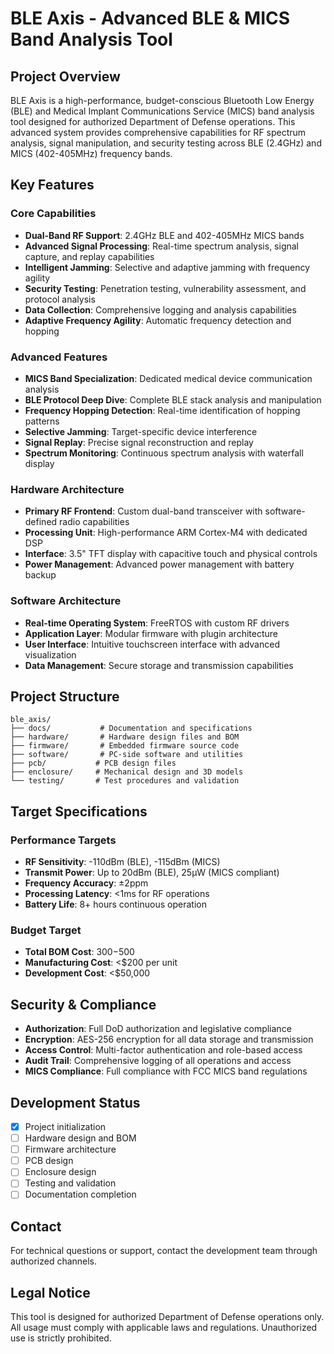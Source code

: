 # BLE Axis - Advanced BLE & MICS Band Analysis Tool

## Project Overview
BLE Axis is a high-performance, budget-conscious Bluetooth Low Energy (BLE) and Medical Implant Communications Service (MICS) band analysis tool designed for authorized Department of Defense operations. This advanced system provides comprehensive capabilities for RF spectrum analysis, signal manipulation, and security testing across BLE (2.4GHz) and MICS (402-405MHz) frequency bands.

## Key Features

### Core Capabilities
- **Dual-Band RF Support**: 2.4GHz BLE and 402-405MHz MICS bands
- **Advanced Signal Processing**: Real-time spectrum analysis, signal capture, and replay capabilities
- **Intelligent Jamming**: Selective and adaptive jamming with frequency agility
- **Security Testing**: Penetration testing, vulnerability assessment, and protocol analysis
- **Data Collection**: Comprehensive logging and analysis capabilities
- **Adaptive Frequency Agility**: Automatic frequency detection and hopping

### Advanced Features
- **MICS Band Specialization**: Dedicated medical device communication analysis
- **BLE Protocol Deep Dive**: Complete BLE stack analysis and manipulation
- **Frequency Hopping Detection**: Real-time identification of hopping patterns
- **Selective Jamming**: Target-specific device interference
- **Signal Replay**: Precise signal reconstruction and replay
- **Spectrum Monitoring**: Continuous spectrum analysis with waterfall display

### Hardware Architecture
- **Primary RF Frontend**: Custom dual-band transceiver with software-defined radio capabilities
- **Processing Unit**: High-performance ARM Cortex-M4 with dedicated DSP
- **Interface**: 3.5" TFT display with capacitive touch and physical controls
- **Power Management**: Advanced power management with battery backup

### Software Architecture
- **Real-time Operating System**: FreeRTOS with custom RF drivers
- **Application Layer**: Modular firmware with plugin architecture
- **User Interface**: Intuitive touchscreen interface with advanced visualization
- **Data Management**: Secure storage and transmission capabilities

## Project Structure
```
ble_axis/
├── docs/           # Documentation and specifications
├── hardware/       # Hardware design files and BOM
├── firmware/       # Embedded firmware source code
├── software/       # PC-side software and utilities
├── pcb/           # PCB design files
├── enclosure/     # Mechanical design and 3D models
└── testing/       # Test procedures and validation
```

## Target Specifications

### Performance Targets
- **RF Sensitivity**: -110dBm (BLE), -115dBm (MICS)
- **Transmit Power**: Up to 20dBm (BLE), 25μW (MICS compliant)
- **Frequency Accuracy**: ±2ppm
- **Processing Latency**: <1ms for RF operations
- **Battery Life**: 8+ hours continuous operation

### Budget Target
- **Total BOM Cost**: $300-$500
- **Manufacturing Cost**: <$200 per unit
- **Development Cost**: <$50,000

## Security & Compliance
- **Authorization**: Full DoD authorization and legislative compliance
- **Encryption**: AES-256 encryption for all data storage and transmission
- **Access Control**: Multi-factor authentication and role-based access
- **Audit Trail**: Comprehensive logging of all operations and access
- **MICS Compliance**: Full compliance with FCC MICS band regulations

## Development Status
- [x] Project initialization
- [ ] Hardware design and BOM
- [ ] Firmware architecture
- [ ] PCB design
- [ ] Enclosure design
- [ ] Testing and validation
- [ ] Documentation completion

## Contact
For technical questions or support, contact the development team through authorized channels.

## Legal Notice
This tool is designed for authorized Department of Defense operations only. All usage must comply with applicable laws and regulations. Unauthorized use is strictly prohibited.